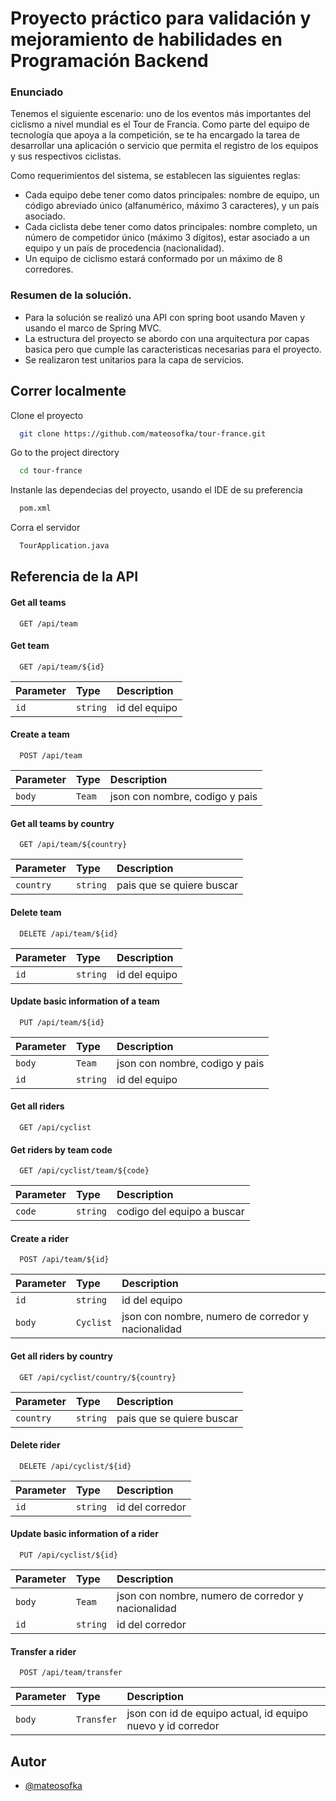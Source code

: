 
# Proyecto práctico para validación y mejoramiento de habilidades en Programación Backend

### Enunciado

Tenemos el siguiente escenario: uno de los eventos más importantes del ciclismo a nivel mundial es el Tour de Francia. Como parte del equipo de tecnología que apoya a la competición, se te ha encargado la tarea de desarrollar una aplicación o servicio que permita el registro de los equipos y sus respectivos ciclistas.

Como requerimientos del sistema, se establecen las siguientes reglas:
- Cada equipo debe tener como datos principales: nombre de equipo, un código abreviado único (alfanumérico, máximo 3 caracteres), y un país asociado.
- Cada ciclista debe tener como datos principales: nombre completo, un número de competidor único (máximo 3 dígitos), estar asociado a un equipo y un país de procedencia (nacionalidad).
- Un equipo de ciclismo estará conformado por un máximo de 8 corredores.

### Resumen de la solución.

- Para la solución se realizó una API con spring boot usando Maven y usando el marco de Spring MVC.
- La estructura del proyecto se abordo con una arquitectura por capas basica pero que cumple las caracteristicas necesarias para el proyecto.
- Se realizaron test unitarios para la capa de servicios.


## Correr localmente

Clone el proyecto

```bash
  git clone https://github.com/mateosofka/tour-france.git
```

Go to the project directory

```bash
  cd tour-france
```

Instanle las dependecias del proyecto, usando el IDE de su preferencia

```bash
  pom.xml
```

Corra el servidor

```bash
  TourApplication.java
```


## Referencia de la API

#### Get all teams

```http
  GET /api/team
```

#### Get team

```http
  GET /api/team/${id}
```

| Parameter | Type     | Description                       |
| :-------- | :------- | :-------------------------------- |
| `id`      | `string` | id del equipo |

#### Create a team
```http
  POST /api/team
```

| Parameter | Type     | Description                |
| :-------- | :------- | :------------------------- |
| `body` | `Team` | json con nombre, codigo y pais |

#### Get all teams by country

```http
  GET /api/team/${country}
```

| Parameter | Type     | Description                       |
| :-------- | :------- | :-------------------------------- |
| `country`      | `string` | pais que se quiere buscar |

#### Delete team

```http
  DELETE /api/team/${id}
```
| Parameter | Type     | Description                       |
| :-------- | :------- | :-------------------------------- |
| `id`      | `string` | id del equipo |

#### Update basic information of a team
```http
  PUT /api/team/${id}
```

| Parameter | Type     | Description                |
| :-------- | :------- | :------------------------- |
| `body` | `Team` | json con nombre, codigo y pais |
| `id`      | `string` | id del equipo |

#### Get all riders

```http
  GET /api/cyclist
```

#### Get riders by team code

```http
  GET /api/cyclist/team/${code}
```

| Parameter | Type     | Description                       |
| :-------- | :------- | :-------------------------------- |
| `code`      | `string` | codigo del equipo a buscar |

#### Create a rider
```http
  POST /api/team/${id}
```

| Parameter | Type     | Description                |
| :-------- | :------- | :------------------------- |
| `id`      | `string` | id del equipo |
| `body` | `Cyclist` | json con nombre, numero de corredor y nacionalidad |

#### Get all riders by country

```http
  GET /api/cyclist/country/${country}
```

| Parameter | Type     | Description                       |
| :-------- | :------- | :-------------------------------- |
| `country`      | `string` | pais que se quiere buscar |

#### Delete rider

```http
  DELETE /api/cyclist/${id}
```
| Parameter | Type     | Description                       |
| :-------- | :------- | :-------------------------------- |
| `id`      | `string` | id del corredor |

#### Update basic information of a rider
```http
  PUT /api/cyclist/${id}
```

| Parameter | Type     | Description                |
| :-------- | :------- | :------------------------- |
| `body` | `Team` | json con nombre, numero de corredor y nacionalidad |
| `id`      | `string` | id del corredor |

#### Transfer a rider
```http
  POST /api/team/transfer
```

| Parameter | Type     | Description                |
| :-------- | :------- | :------------------------- |
| `body` | `Transfer` | json con id de equipo actual, id equipo nuevo y id corredor|

## Autor

- [@mateosofka](https://github.com/mateosofka)

